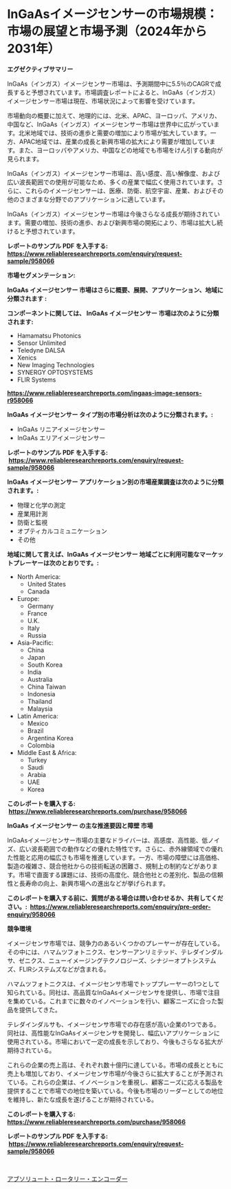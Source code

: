 <p><h1>InGaAsイメージセンサーの市場規模：市場の展望と市場予測（2024年から2031年）</h1></p><p><strong>エグゼクティブサマリー</strong></p>
<p><p>InGaAs（インガス）イメージセンサー市場は、予測期間中に5.5％のCAGRで成長すると予想されています。市場調査レポートによると、InGaAs（インガス）イメージセンサー市場は現在、市場状況によって影響を受けています。</p><p>市場動向の概要に加えて、地理的には、北米、APAC、ヨーロッパ、アメリカ、中国など、InGaAs（インガス）イメージセンサー市場は世界中に広がっています。北米地域では、技術の進歩と需要の増加により市場が拡大しています。一方、APAC地域では、産業の成長と新興市場の拡大により需要が増加しています。また、ヨーロッパやアメリカ、中国などの地域でも市場をけん引する動向が見られます。</p><p>InGaAs（インガス）イメージセンサー市場は、高い感度、高い解像度、および広い波長範囲での使用が可能なため、多くの産業で幅広く使用されています。さらに、これらのイメージセンサーは、医療、防衛、航空宇宙、産業、およびその他のさまざまな分野でのアプリケーションに適しています。</p><p>InGaAs（インガス）イメージセンサー市場は今後さらなる成長が期待されています。需要の増加、技術の進歩、および新興市場の開拓により、市場は拡大し続けると予想されています。</p></p>
<p><strong>レポートのサンプル PDF を入手する: <a href="https://www.reliableresearchreports.com/enquiry/request-sample/958066">https://www.reliableresearchreports.com/enquiry/request-sample/958066</a></strong></p>
<p><strong>市場セグメンテーション:</strong></p>
<p><strong> InGaAs イメージセンサー 市場はさらに概要、展開、アプリケーション、地域に分類されます :</strong></p>
<p><strong>コンポーネントに関しては、 InGaAs イメージセンサー 市場は次のように分類されます: &nbsp;</strong></p>
<p><ul><li>Hamamatsu Photonics</li><li>Sensor Unlimited</li><li>Teledyne DALSA</li><li>Xenics</li><li>New Imaging Technologies</li><li>SYNERGY OPTOSYSTEMS</li><li>FLIR Systems</li></ul></p>
<p><strong><a href="https://www.reliableresearchreports.com/ingaas-image-sensors-r958066">https://www.reliableresearchreports.com/ingaas-image-sensors-r958066</a></strong></p>
<p><strong> InGaAs イメージセンサー タイプ別の市場分析は次のように分類されます。:</strong></p>
<p><ul><li>InGaAs リニアイメージセンサー</li><li>InGaAs エリアイメージセンサー</li></ul></p>
<p><strong>レポートのサンプル PDF を入手する: &nbsp;<a href="https://www.reliableresearchreports.com/enquiry/request-sample/958066">https://www.reliableresearchreports.com/enquiry/request-sample/958066</a></strong></p>
<p><strong> InGaAs イメージセンサー アプリケーション別の市場産業調査は次のように分類されます。:</strong></p>
<p><ul><li>物理と化学の測定</li><li>産業用計測</li><li>防衛と監視</li><li>オプティカルコミュニケーション</li><li>その他</li></ul></p>
<p><strong>地域に関して言えば、InGaAs イメージセンサー 地域ごとに利用可能なマーケットプレーヤーは次のとおりです。:</strong></p>
<p><ul>
    <li>
        North America:
        <ul>
            <li>United States</li>
            <li>Canada</li>
        </ul>
    </li>
    <li>
        Europe:
        <ul>
            <li>Germany</li>
            <li>France</li>
            <li>U.K.</li>
            <li>Italy</li>
            <li>Russia</li>
        </ul>
    </li>
    <li>
        Asia-Pacific:
        <ul>
            <li>China</li>
            <li>Japan</li>
            <li>South Korea</li>
            <li>India</li>
            <li>Australia</li>
            <li>China Taiwan</li>
            <li>Indonesia</li>
            <li>Thailand</li>
            <li>Malaysia</li>
        </ul>
    </li>
    <li>
        Latin America:
        <ul>
            <li>Mexico</li>
            <li>Brazil</li>
            <li>Argentina Korea</li>
            <li>Colombia</li>
        </ul>
    </li>
    <li>
        Middle East & Africa:
        <ul>
            <li>Turkey</li>
            <li>Saudi</li>
            <li>Arabia</li>
            <li>UAE</li>
            <li>Korea</li>
        </ul>
    </li>
    </ul></p>
<p><strong>このレポートを購入する: &nbsp;<a href="https://www.reliableresearchreports.com/purchase/958066">https://www.reliableresearchreports.com/purchase/958066</a></strong></p>
<p><strong>InGaAs イメージセンサー の主な推進要因と障壁 市場</strong></p>
<p><p>InGaAsイメージセンサー市場の主要なドライバーは、高感度、高性能、低ノイズ、広い波長範囲での動作などの優れた特性です。さらに、赤外線領域での優れた性能と応用の幅広さも市場を推進しています。一方、市場の障壁には高価格、製造の複雑さ、競合他社からの技術転送の困難さ、規制上の制約などがあります。市場で直面する課題には、技術の高度化、競合他社との差別化、製品の信頼性と長寿命の向上、新興市場への進出などが挙げられます。</p></p>
<p><strong>このレポートを購入する前に、質問がある場合は問い合わせるか、共有してください。:&nbsp; <a href="https://www.reliableresearchreports.com/enquiry/pre-order-enquiry/958066">https://www.reliableresearchreports.com/enquiry/pre-order-enquiry/958066</a></strong></p>
<p><strong>競争環境</strong></p>
<p><p>イメージセンサ市場では、競争力のあるいくつかのプレーヤーが存在している。その中には、ハマムツフォトニクス、センサーアンリミテッド、テレダインダルサ、ゼニクス、ニューイメージングテクノロジーズ、シナジーオプトシステムズ、FLIRシステムズなどが含まれる。 </p><p>ハマムツフォトニクスは、イメージセンサ市場でトッププレーヤーの1つとして知られている。同社は、高品質なInGaAsイメージセンサを提供し、市場で注目を集めている。これまでに数々のイノベーションを行い、顧客ニーズに合った製品を提供してきた。</p><p>テレダインダルサも、イメージセンサ市場での存在感が高い企業の1つである。同社は、高性能なInGaAsイメージセンサを開発し、幅広いアプリケーションに使用されている。市場において一定の成長を示しており、今後もさらなる拡大が期待されている。</p><p>これらの企業の売上高は、それぞれ数十億円に達している。市場の成長とともに売上も増加しており、イメージセンサ市場が今後さらに拡大することが予測されている。これらの企業は、イノベーションを重視し、顧客ニーズに応える製品を提供することで市場での地位を築いている。今後も市場のリーダーとしての地位を維持し、新たな成長を遂げることが期待されている。</p></p>
<p><strong>このレポートを購入する: &nbsp; <a href="https://www.reliableresearchreports.com/purchase/958066">https://www.reliableresearchreports.com/purchase/958066</a></strong></p>
<p><strong>レポートのサンプル PDF を入手する: &nbsp;<a href="https://www.reliableresearchreports.com/enquiry/request-sample/958066">https://www.reliableresearchreports.com/enquiry/request-sample/958066</a></strong><strong></strong></p>
<p>&nbsp;</p>
<p><p><a href="https://github.com/Sophiaard2003/Market-Research-Report-List-1/blob/main/606630519597.md">アブソリュート・ロータリー・エンコーダー</a></p></p>